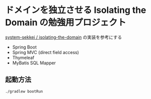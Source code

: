 # ドメインを独立させる Isolating the Domain の勉強用プロジェクト
[system-sekkei / isolating-the-domain](https://github.com/system-sekkei/isolating-the-domain) の実装を参考にする
- Spring Boot
- Spring MVC (direct field access)
- Thymeleaf
- MyBatis SQL Mapper

## 起動方法

```sh
./gradlew bootRun
```
